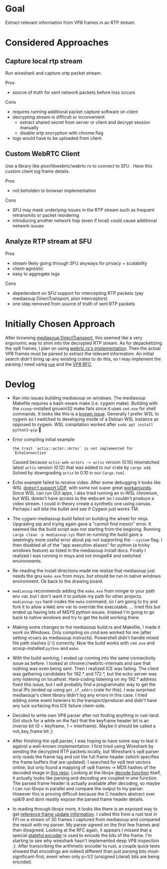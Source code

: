 # Goal

Extract relevant information from VP8 frames in an RTP stream.

# Considered Approaches

## Capture local rtp stream

Run wireshark and capture srtp packet stream.

Pros

- source of truth for sent network packets before loss occurs

Cons

- requires running additional packet capture software on client
- decrypting stream is difficult or inconvenient
  - extract shared secret from server or client and decrypt session manually
  - disable srtp encryption with chrome flag
- logs would have to be uploaded from client

## Custom WebRTC Client

Use a library like pion/libwebrtc/webrtc.rs to connect to SFU . Have this custom client log frame details.

Pros

- not beholden to browser implementation

Cons

- SFU may mask underlying issues in the RTP stream such as frequent retransmits or packet reordering
- introducing another network hop (even if local) could cause additional network issues

## Analyze RTP stream at SFU

Pros

- stream likely going through SFU anyways for privacy + scalability
- client-agnostic
- easy to aggregate logs

Cons

- depedendent on SFU support for intercepting RTP packets (yay mediasoup DirectTransport, pion interceptors)
- one step removed from source of truth of sent RTP packets

# Initially Chosen Approach

After browsing [mediasoup DirectTransport](https://docs.rs/mediasoup/0.9.0/mediasoup/router/struct.Router.html#method.create_direct_transport), this seemed like a very ergonomic way to shim into the decrypted RTP stream. As for depacketizing the vp8 frames, I plan on using [webrtc.rs's implementation](https://docs.rs/rtp/latest/rtp/codecs/vp8/struct.Vp8Packet.html). Then the actual VP8 frames must be parsed to extract the relevant information. An initial search didn't bring up any existing crates to do this, so I may implement the parsing I need using [`nom`](https://crates.io/crates/nom) and the [VP8 RFC](https://datatracker.ietf.org/doc/html/rfc6386#section-19.2).

# Devlog

- Ran into issues building mediasoup on windows. The mediasoup Makefile requires a bash-aware make (i.e. cygwin make). Building with the `scoop`-installed gnuwin32 make fails since it uses `cmd.exe` for shell commands. It looks like this is a [known issue](https://github.com/versatica/mediasoup/issues/701). Generally I prefer WSL to cygwin so I switched to developing inside of a Debian WSL instance as opposed to cygwin. WSL compilation worked after `sudo apt install python3-pip` 🎉

- Error compiling initial example

  ```
  the trait `actix::actor::Actor` is not implemented for `EchoConnection`
  ```

  Caused because `actix-web-actors -> actix` version (0.10) mismatched latest `actix` version (0.12) that was added to our crate by `cargo add`. Solved by downgrading `actix` to 0.10 in our `Cargo.toml`.

- Echo example failed to receive video. After some debugging it looks like WSL [doesn't support UDP](https://github.com/microsoft/WSL/issues/6082), with some not super great [workarounds](https://github.com/microsoft/WSL/issues/4825). Since WSL can run GUI apps, I also tried running an in-WSL chromium, but WSL doesn't have access to the webcam so I couldn't produce a video stream. I could in theory create a synthetic one using canvas. Perhaps I will bite the bullet and see if Cygwin just works TM.

- The cygwin mediasoup build failed on building the wheel for ninja. Upgrading pip and trying again gave a "cannot find meson" error. It seemed like the build script was not starting from the begining. Running `cargo clean -p mediasoup-sys` then re-running the build gave a seemingly more useful error about pip not supporting the `--system` flag. I then disabled all of the "app execution aliases" for python (a tricky windows feature) as listed in the mediasoup install docs. Finally I realized I was running in msys and not mingw64 and switched environments.

- Re-reading the install directions made me realize that mediasoup just needs the gnu `make.exe` from msys, but should be run in native windows environment. Ok back to the drawing board.

- `mediasoup` recommends adding the `make.exe` from mingw to your path env var, but I don't want it to pollute my path for other projects. `mediasoup-sys` hard-codes the `make` command, so I am going to try and fork it to allow a `MAKE` env var to override the executable. ... tried this but ended up having lots of MSYS python issues. Instead I'm going to go back to native windows and try to get the build working there.

- Making some changes to the mediasoup build.rs and Makefile, I made it work on Windows. Only compiling on cmd.exe worked for me (after setting vcvars as mediasoup instructs). Powershell didn't handle mixed file path slashes (/ \\) correctly. Now the build works with `cmd.exe` and scoop-installed `python` and `make`.

- With the build working, I ended up running into the same connectivity issue as before. I looked at chrome://webrtc-internals and saw that nothing was even being sent. Then I realized ICE was failing. The client was gathering candidates for 192.\* and 172.\*, but the echo server was only listening on localhost. Hard-coding listening on my 192.\* address fixed this issue, but I will probably find a programmatic way to get the local IPs (ended up using `get_if_addrs` crate for this). I was surprised mediasoup's client library didn't log any errors in this case. I tried adding some event listeners to the transport/producer and didn't have any luck surfacing this ICE failure client-side.

- Decided to write own VP8 parser after not finding anything in rust-land. Got stuck for a while on the fact that the keyframe header bit is an _inverse_ bit (0 = keyframe, 1 = interframe). Maybe it should be called a not_key_frame bit ;)

- After finishing the vp8 parser, I was hoping to have some way to test it against a well-known implementation. I first tried using Wireshark by sending the decrypted RTP packets locally, but Wireshark's vp8 parser only reads the frame tag and not the full frame header (which specifies the frame buffers that are updated). I searched for vp8 test vectors online, but only found a mapping of vp8 frames -> MD5 hashes of the decoded image in [this repo](https://github.com/webmproject/vp8-test-vectors). Looking at the libvpx [decode function](https://github.com/webmproject/libvpx/blob/705bf9de8c96cfe5301451f1d7e5c90a41c64e5f/vp8/decoder/decodeframe.c#L879) itself, it actually looks like parsing and decoding are coupled in one function. The parsed frame header is actually available after decoding, so maybe I can run libvpx in parallel and compare the output to my parser. However this is proving difficult because the C headers abstract over vp8/9 and dont readily expose the parsed frame header details.

- In reading through libvpx more, it looks like there is an exposed way to get [reference frame update information](https://github.com/webmproject/libvpx/blob/4478c121f592461318e2c0bd55b5c63a5e0012b2/vp8/vp8_dx_iface.c#L622). I called this from a rust test in FFI on a stream of 30 frames I captured from mediasoup and compared the result with my parser. My parser agreed on the first few frames and then disagreed. Looking at the RFC again, it appears I missed that a special [stateful encoder](https://datatracker.ietf.org/doc/html/rfc6386#section-7) is used to encode the bits of the frame. I'm starting to see why wireshark hasn't implemented deep VP8 inspection ;). After transcribing the arithmetic encoder to rust, a couple quick tests showed that encodings are indeed different than just parsing bits most-significant-first, event when only p=1/2 (unsigned Literal) bits are being encoded.
